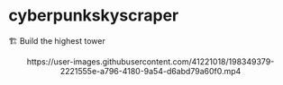# cyberpunkskyscraper
🏗️ Build the highest tower

<p align="center">
https://user-images.githubusercontent.com/41221018/198349379-2221555e-a796-4180-9a54-d6abd79a60f0.mp4
</p>
